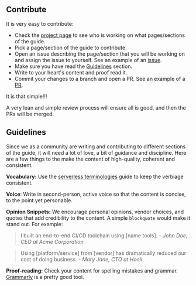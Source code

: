 ## Contribute

It is very easy to contribute:

- Check the [project page](https://github.com/serverless/guide/projects/1) to see who is working on what pages/sections of the guide.
- Pick a page/section of the guide to contribute.
- Open an issue describing the page/section that you will be working on and assign the issue to yourself. See an example of an [issue](https://github.com/serverless/guide/issues/9).
- Make sure you have read the [Guidelines](#guidelines) section.
- Write to your heart's content and proof read it. 
- Commit your changes to a branch and open a PR. See an example of a [PR](https://github.com/serverless/guide/pull/8).

It is that simple!!!

A very lean and simple review process will ensure all is good, and then the PRs will be merged.

## Guidelines

Since we as a community are writing and contributing to different sections of the guide, it will need a lot of love, a bit of guidance and discipline. Here are a few things to the  make the content of high-quality, coherent and consistent.

**Vocabulary:** Use the [serverless terminologies](./terminology.md) guide to keep the verbiage consistent.

**Voice**: Write in second-person, active voice so that the content is concise, to the point yet personable.

**Opinion Snippets:** We encourage personal opinions, vendor choices, and quotes that add credibility to the content. A simple `blockquote` would make it stand out. For example:

> I built an end-to-end CI/CD toolchain using [name tools]. - *John Doe, CEO at Acme Corporation*

> Using [platform/service] from [vendor] has dramatically reduced our cost of doing business. - *Mary Jane, CTO at Hooli*

**Proof-reading:** Check your content for spelling mistakes and grammar. [Grammarly](https://app.grammarly.com/) is a pretty good tool.
